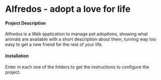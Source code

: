 # Alfredos - adopt a love for life

#### Project Description

Alfredos is a Web application to manage pet adoptions, showing what animals are available with a short description about them, turning way too easy to get a new friend for the rest of your life.

#### Installation

Enter in each one of the folders to get the instructions to configure the project.
